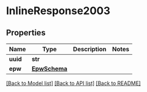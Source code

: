 # InlineResponse2003

## Properties
Name | Type | Description | Notes
------------ | ------------- | ------------- | -------------
**uuid** | **str** |  | 
**epw** | [**EpwSchema**](EpwSchema.md) |  | 

[[Back to Model list]](../README.md#documentation-for-models) [[Back to API list]](../README.md#documentation-for-api-endpoints) [[Back to README]](../README.md)


